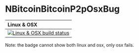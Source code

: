 # NBitcoinBitcoinP2pOsxBug

| Linux & OSX
| :------ |
| [![Linux & OSX build status][1]][2] |

[1]: https://travis-ci.org/nopara73/NBitcoinBitcoinP2pOsxBug.svg?branch=master
[2]: https://travis-ci.org/nopara73/NBitcoinBitcoinP2pOsxBug

Note: the badge cannot show both linux and osx, only osx fails.
